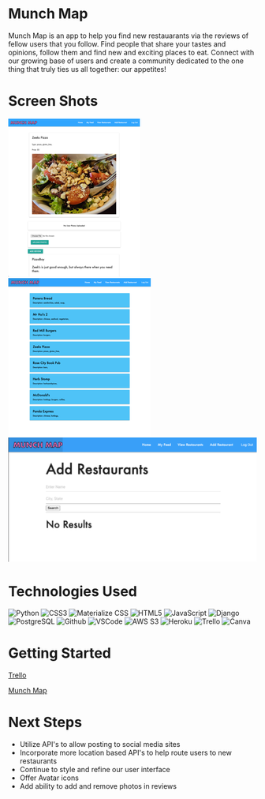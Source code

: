 # Munch Map
Munch Map is an app to help you find new restauarants via the reviews of fellow users that you follow. Find people that share your tastes and opinions, follow them and find new and exciting places to eat. Connect with our growing base of users and create a community dedicated to the one thing that truly ties us all together: our appetites! 

# Screen Shots

![](main_app/static/images/screen_shot1.png)
![](main_app/static/images/screen_shot2.png)
![](main_app/static/images/screen_shot3.png)

# Technologies Used

![Python](https://img.shields.io/badge/-Python-05122A?style=flat&logo=python)
![CSS3](https://img.shields.io/badge/-CSS-05122A?style=flat&logo=css3)
![Materialize CSS](https://img.shields.io/badge/-Materialize_CSS-05122A?style=flat&logo=materialdesign)
![HTML5](https://img.shields.io/badge/-HTML5-05122A?style=flat&logo=html5)
![JavaScript](https://img.shields.io/badge/-JavaScript-05122A?style=flat&logo=javascript)
![Django](https://img.shields.io/badge/-Django-05122A?style=flat&logo=django)
![PostgreSQL](https://img.shields.io/badge/-PostgreSQL-05122A?style=flat&logo=postgresql)
![Github](https://img.shields.io/badge/-GitHub-05122A?style=flat&logo=github)
![VSCode](https://img.shields.io/badge/-VS_Code-05122A?style=flat&logo=visualstudio)
![AWS S3](https://img.shields.io/badge/-AWS_S3-05122A?style=flat&logo=amazons3)
![Heroku](https://img.shields.io/badge/-Heroku-05122A?style=flat&logo=heroku)
![Trello](https://img.shields.io/badge/-Trello-05122A?style=flat&logo=trello)
![Canva](https://img.shields.io/badge/-Canva-05122A?style=flat&logo=canva)


# Getting Started

[Trello](https://trello.com/b/QVE7bgiE/munch-map)

[Munch Map](https://munchmap-27b10007ae5f.herokuapp.com/)

# Next Steps

- Utilize API's to allow posting to social media sites
- Incorporate more location based API's to help route users to new restaurants
- Continue to style and refine our user interface
- Offer Avatar icons
- Add ability to add and remove photos in reviews